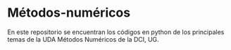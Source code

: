 # Métodos-numéricos
En este repositorio se encuentran los códigos en python de los principales temas de la UDA Métodos Numéricos de la DCI, UG.
